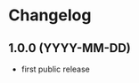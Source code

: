 <!--
SPDX-FileCopyrightText: 2023-2024 Mirian Margiani
SPDX-FileCopyrightText: 2024 roundedrectangle
SPDX-License-Identifier: GFDL-1.3-or-later
-->

# Changelog

## 1.0.0 (YYYY-MM-DD)

- first public release
